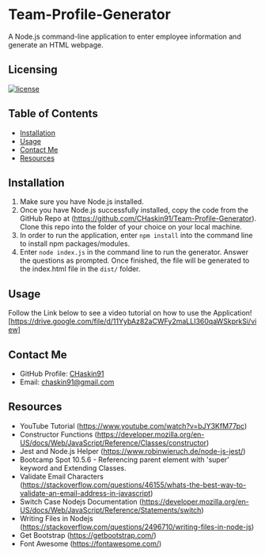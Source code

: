 # Team-Profile-Generator
A Node.js command-line application to enter employee information and generate an HTML webpage. 

## Licensing
[![license](https://img.shields.io/badge/license-MIT-blue)](https://shields.io)

## Table of Contents
- [Installation](#installation)
- [Usage](#usage)
- [Contact Me](#contact-me)
- [Resources](#resources)

## Installation
1. Make sure you have Node.js installed.
2. Once you have Node.js successfully installed, copy the code from the GitHub Repo at (https://github.com/CHaskin91/Team-Profile-Generator).  Clone this repo into the folder of your choice on your local machine.
3. In order to run the application, enter `npm install` into the command line to install npm packages/modules.
4. Enter `node index.js` in the command line to run the generator.  Answer the questions as prompted.  Once finished, the file will be generated to the index.html file in the `dist/` folder.

## Usage
Follow the Link below to see a video tutorial on how to use the Application!
[https://drive.google.com/file/d/11YybAz82aCWFy2maLLI360qaWSkprkSi/view]

## Contact Me
* GitHub Profile: [CHaskin91](https://github.com/CHaskin91)
* Email: chaskin91@gmail.com

## Resources
* YouTube Tutorial (https://www.youtube.com/watch?v=bJY3KfM77pc)
* Constructor Functions (https://developer.mozilla.org/en-US/docs/Web/JavaScript/Reference/Classes/constructor)
* Jest and Node.js Helper (https://www.robinwieruch.de/node-js-jest/)
* Bootcamp Spot 10.5.6 - Referencing parent element with 'super' keyword and Extending Classes.
* Validate Email Characters (https://stackoverflow.com/questions/46155/whats-the-best-way-to-validate-an-email-address-in-javascript)
* Switch Case Nodejs Documentation (https://developer.mozilla.org/en-US/docs/Web/JavaScript/Reference/Statements/switch)
* Writing Files in Nodejs (https://stackoverflow.com/questions/2496710/writing-files-in-node-js)
* Get Bootstrap (https://getbootstrap.com/)
* Font Awesome (https://fontawesome.com/)
